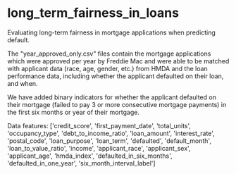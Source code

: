 # long_term_fairness_in_loans
Evaluating long-term fairness in mortgage applications when predicting default.

The "year_approved_only.csv" files contain the mortgage applications which were approved per year by Freddie Mac and were able to be matched with applicant data (race, age, gender, etc.) from HMDA and the loan performance data, including whether the applicant defaulted on their loan, and when. 

We have added binary indicators for whether the applicant defaulted on their mortgage (failed to pay 3 or more consecutive mortgage payments) in the first six months or year of their mortgage.

Data features:
['credit_score', 'first_payment_date', 'total_units', 'occupancy_type',
       'debt_to_income_ratio', 'loan_amount', 'interest_rate', 'postal_code',
       'loan_purpose', 'loan_term', 'defaulted', 'default_month',
       'loan_to_value_ratio', 'income', 'applicant_race', 'applicant_sex',
       'applicant_age', 'hmda_index', 'defaulted_in_six_months',
       'defaulted_in_one_year', 'six_month_interval_label']

